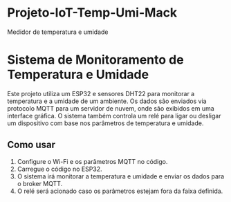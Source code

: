 # Projeto-IoT-Temp-Umi-Mack
Medidor de temperatura e umidade

# Sistema de Monitoramento de Temperatura e Umidade

Este projeto utiliza um ESP32 e sensores DHT22 para monitorar a temperatura e a umidade de um ambiente. Os dados são enviados via protocolo MQTT para um servidor de nuvem, onde são exibidos em uma interface gráfica. O sistema também controla um relé para ligar ou desligar um dispositivo com base nos parâmetros de temperatura e umidade.

## Como usar
1. Configure o Wi-Fi e os parâmetros MQTT no código.
2. Carregue o código no ESP32.
3. O sistema irá monitorar a temperatura e umidade e enviar os dados para o broker MQTT.
4. O relé será acionado caso os parâmetros estejam fora da faixa definida.

